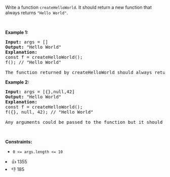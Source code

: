 Write a function&nbsp;<code>createHelloWorld</code>.&nbsp;It should return a new function that always returns&nbsp;<code>&quot;Hello World&quot;</code>.

<p>&nbsp;</p> 
<p><strong class="example">Example 1:</strong></p>

<pre>
<strong>Input:</strong> args = []
<strong>Output:</strong> "Hello World"
<strong>Explanation:</strong>
const f = createHelloWorld();
f(); // "Hello World"

The function returned by createHelloWorld should always return "Hello World".
</pre>

<p><strong class="example">Example 2:</strong></p>

<pre>
<strong>Input:</strong> args = [{},null,42]
<strong>Output:</strong> "Hello World"
<strong>Explanation:</strong>
const f = createHelloWorld();
f({}, null, 42); // "Hello World"

Any arguments could be passed to the function but it should still always return "Hello World".
</pre>

<p>&nbsp;</p> 
<p><strong>Constraints:</strong></p>

<ul> 
 <li><code>0 &lt;= args.length &lt;= 10</code></li> 
</ul>

<div><li>👍 1355</li><li>👎 185</li></div>